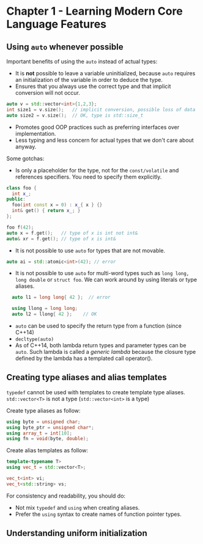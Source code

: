 # Chapter 1 - Learning Modern Core Language Features

## Using `auto` whenever possible

Important benefits of using the `auto` instead of actual types:
* It is **not** possible to leave a variable uninitialized, because `auto` requires an initialization of the variable in order to deduce the type.
* Ensures that you always use the correct type and that implicit conversion will not occur.
```cpp
auto v = std::vector<int>{1,2,3};
int size1 = v.size();   // implicit conversion, possible loss of data
auto size2 = v.size();  // OK, type is std::size_t
```
* Promotes good OOP practices such as preferring interfaces over implementation.
* Less typing and less concern for actual types that we don't care about anyway.

Some gotchas:
* Is only a placeholder for the type, not for the `const/volatile` and references specifiers. You need to specify them explicitly.
```cpp
class foo {
  int x_;
public:
  foo(int const x = 0) : x_{ x } {}
  int& get() { return x_; }
};

foo f(42);
auto x = f.get();   // type of x is int not int&
auto& xr = f.get(); // type of x is int&
```
* It is not possible to use `auto` for types that are not movable. <???>
```cpp
auto ai = std::atomic<int>(42); // error
```
* It is not possible to use `auto` for multi-word types such as `long long, long double` or `struct foo`. We can work around by using literals or type aliases.
```cpp
  auto l1 = long long{ 42 };  // error

  using llong = long long;
  auto l2 = llong{ 42 };    // OK
```
* `auto` can be used to specify the return type from a function (since C++14)
* `decltype(auto)` <???>
* As of C++14, both lambda return types and parameter types can be `auto`. Such lambda is called a *generic lambda* because the closure type defined by the lambda has a templated call operator(). <???>

## Creating type aliases and alias templates

`typedef` cannot be used with templates to create template type aliases. `std::vector<T>` is not a type (`std::vector<int>` is a type)

Create type aliases as follow:
```cpp
using byte = unsigned char;
using byte_ptr = unsigned char*;
using array_t = int[10];
using fn = void(byte, double);
```

Create alias templates as follow:
```cpp
template<typename T>
using vec_t = std::vector<T>;

vec_t<int> vi;
vec_t<std::string> vs;
```

For consistency and readability, you should do:
* Not mix `typedef` and `using` when creating aliases.
* Prefer the `using` syntax to create names of function pointer types.

## Understanding uniform initialization
